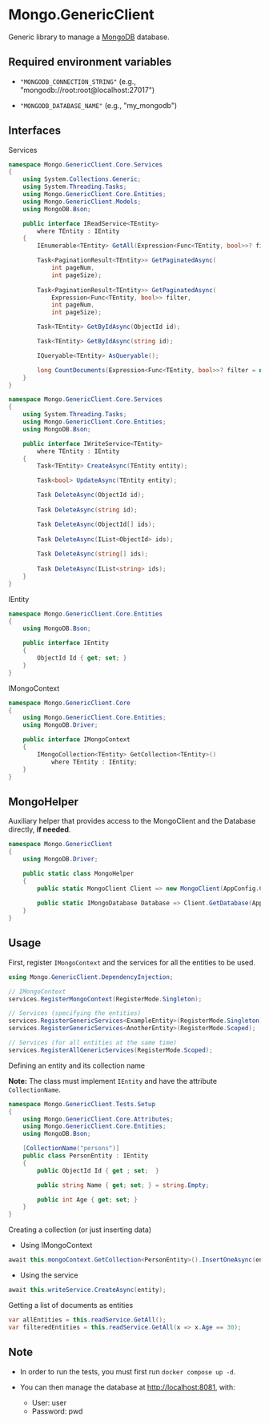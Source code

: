 # Mongo.GenericClient

Generic library to manage a [MongoDB](https://www.mongodb.com) database.

## Required environment variables

- `"MONGODB_CONNECTION_STRING"` (e.g., "mongodb://root:root@localhost:27017")

- `"MONGODB_DATABASE_NAME"` (e.g., "my_mongodb")

## Interfaces

Services

```csharp
namespace Mongo.GenericClient.Core.Services
{
    using System.Collections.Generic;
    using System.Threading.Tasks;
    using Mongo.GenericClient.Core.Entities;
    using Mongo.GenericClient.Models;
    using MongoDB.Bson;

    public interface IReadService<TEntity>
        where TEntity : IEntity
    {
        IEnumerable<TEntity> GetAll(Expression<Func<TEntity, bool>>? filter = null);

        Task<PaginationResult<TEntity>> GetPaginatedAsync(
            int pageNum,
            int pageSize);
        
        Task<PaginationResult<TEntity>> GetPaginatedAsync(
            Expression<Func<TEntity, bool>> filter,
            int pageNum,
            int pageSize);

        Task<TEntity> GetByIdAsync(ObjectId id);

        Task<TEntity> GetByIdAsync(string id);

        IQueryable<TEntity> AsQueryable();

        long CountDocuments(Expression<Func<TEntity, bool>>? filter = null);
    }
}
```

```csharp
namespace Mongo.GenericClient.Core.Services
{
    using System.Threading.Tasks;
    using Mongo.GenericClient.Core.Entities;
    using MongoDB.Bson;

    public interface IWriteService<TEntity>
        where TEntity : IEntity
    {
        Task<TEntity> CreateAsync(TEntity entity);

        Task<bool> UpdateAsync(TEntity entity);

        Task DeleteAsync(ObjectId id);
        
        Task DeleteAsync(string id);

        Task DeleteAsync(ObjectId[] ids);
        
        Task DeleteAsync(IList<ObjectId> ids);
        
        Task DeleteAsync(string[] ids);
        
        Task DeleteAsync(IList<string> ids);
    }
}
```

IEntity

```csharp
namespace Mongo.GenericClient.Core.Entities
{
    using MongoDB.Bson;

    public interface IEntity
    {
        ObjectId Id { get; set; }
    }
}
```

IMongoContext

```csharp
namespace Mongo.GenericClient.Core
{
    using Mongo.GenericClient.Core.Entities;
    using MongoDB.Driver;

    public interface IMongoContext
    {
        IMongoCollection<TEntity> GetCollection<TEntity>()
            where TEntity : IEntity;
    }
}
````

## MongoHelper

Auxiliary helper that provides access to the MongoClient and the Database directly, **if needed**.

```csharp
namespace Mongo.GenericClient
{
    using MongoDB.Driver;

    public static class MongoHelper
    {
        public static MongoClient Client => new MongoClient(AppConfig.ConnectionString);
        
        public static IMongoDatabase Database => Client.GetDatabase(AppConfig.DatabaseName);
    }
}
```

## Usage

First, register `IMongoContext` and the services for all the entities to be used.

```csharp
using Mongo.GenericClient.DependencyInjection;

// IMongoContext
services.RegisterMongoContext(RegisterMode.Singleton);

// Services (specifying the entities)
services.RegisterGenericServices<ExampleEntity>(RegisterMode.Singleton);
services.RegisterGenericServices<AnotherEntity>(RegisterMode.Scoped);

// Services (for all entities at the same time)
services.RegisterAllGenericServices(RegisterMode.Scoped);

```

Defining an entity and its collection name

**Note:** The class must implement `IEntity` and have the attribute `CollectionName`.

```csharp
namespace Mongo.GenericClient.Tests.Setup
{
    using Mongo.GenericClient.Core.Attributes;
    using Mongo.GenericClient.Core.Entities;
    using MongoDB.Bson;

    [CollectionName("persons")]
    public class PersonEntity : IEntity
    {
        public ObjectId Id { get ; set;  }

        public string Name { get; set; } = string.Empty;

        public int Age { get; set; }
    }
}
```

Creating a collection (or just inserting data)

- Using IMongoContext

```csharp
await this.mongoContext.GetCollection<PersonEntity>().InsertOneAsync(entity);
```

- Using the service

```csharp
await this.writeService.CreateAsync(entity);
```

Getting a list of documents as entities

```csharp
var allEntities = this.readService.GetAll();
var filteredEntities = this.readService.GetAll(x => x.Age == 30);
````

## Note

- In order to run the tests, you must first run `docker compose up -d`.

- You can then manage the database at [http://localhost:8081](http://localhost:8081), with:
  - User: user
  - Password: pwd
